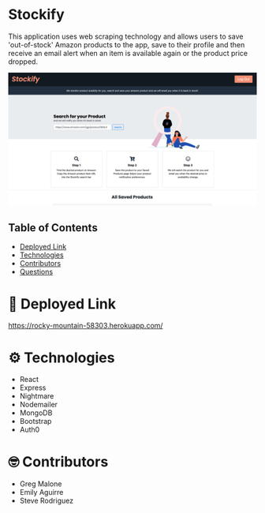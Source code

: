 

# Stockify 
This application uses web scraping technology and allows users to save 'out-of-stock' Amazon products to the app, save to their profile and then receive an email alert when an item is available again or the product price dropped.

![ ](client/src/assets/images/stockify.png)

 
 ## Table of Contents 
  * [Deployed Link](#Deployed-Link)
  * [Technologies](#Technologies)
 * [Contributors](#Contributors) 
  * [Questions](#Questions) 
 
# 🔗 Deployed Link
https://rocky-mountain-58303.herokuapp.com/

# ⚙️ Technologies
* React
* Express
* Nightmare
* Nodemailer
* MongoDB
* Bootstrap
* Auth0


# 🤓 Contributors
* Greg Malone 
* Emily Aguirre 
* Steve Rodriguez 

